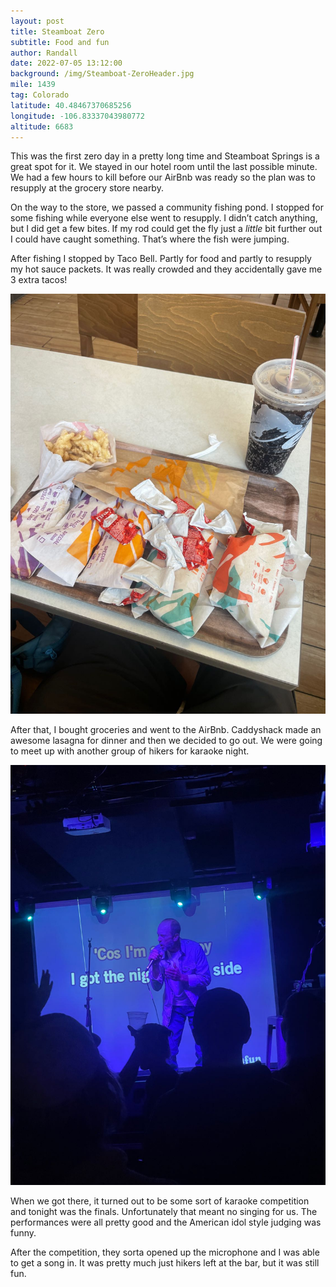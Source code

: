 ```yaml
---
layout: post
title: Steamboat Zero
subtitle: Food and fun
author: Randall
date: 2022-07-05 13:12:00
background: /img/Steamboat-ZeroHeader.jpg
mile: 1439
tag: Colorado
latitude: 40.48467370685256
longitude: -106.83337043980772
altitude: 6683
---
```

This was the first zero day in a pretty long time and Steamboat Springs is a great spot for it. We stayed in our hotel room until the last possible minute. We had a few hours to kill before our AirBnb was ready so the plan was to resupply at the grocery store nearby.

On the way to the store, we passed a community fishing pond. I stopped for some fishing while everyone else went to resupply. I didn’t catch anything, but I did get a few bites. If my rod could get the fly just a *little* bit further out I could have caught something. That’s where the fish were jumping.

After fishing I stopped by Taco Bell. Partly for food and partly to resupply my hot sauce packets. It was really crowded and they accidentally gave me 3 extra tacos!

<img src="/img/Steamboat Zero0.jpg" class="img-fluid">

After that, I bought groceries and went to the AirBnb. Caddyshack made an awesome lasagna for dinner and then we decided to go out. We were going to meet up with another group of hikers for karaoke night. 

<img src="/img/Steamboat Zero1.jpg" class="img-fluid">

When we got there, it turned out to be some sort of karaoke competition and tonight was the finals. Unfortunately that meant no singing for us. The performances were all pretty good and the American idol style judging was funny.

After the competition, they sorta opened up the microphone and I was able to get a song in. It was pretty much just hikers left at the bar, but it was still fun.

